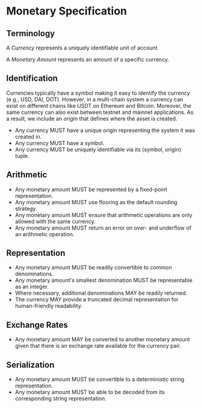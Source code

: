 # Monetary Specification

## Terminology

A *Currency* represents a uniquely identifiable unit of account.

A *Monetary Amount* represents an amount of a specific currency.

## Identification

Currencies typically have a symbol making it easy to identify the currency (e.g., USD, DAI, DOT).
However, in a multi-chain system a currency can exist on different chains like USDT on Ethereum and Bitcoin.
Moreover, the same currency can also exist between testnet and mainnet applications.
As a result, we include an *origin* that defines where the asset is created.

- Any currency MUST have a unique origin representing the system it was created in.
- Any currency MUST have a symbol.
- Any currency MUST be uniquely identifiable via its (symbol, origin) tuple.

## Arithmetic

- Any monetary amount MUST be represented by a fixed-point representation.
- Any monetary amount MUST use flooring as the default rounding strategy.
- Any monetary amount MUST ensure that arithmetic operations are only allowed with the same currency.
- Any monetary amount MUST return an error on over- and underflow of an arithmetic operation.

## Representation

- Any monetary amount MUST be readily convertible to common denominations.
- Any monetary amount's smallest denomination MUST be representable as an integer.
- Where necessary, additional denominations MAY be readily returned.
- The currency MAY provide a truncated decimal representation for human-friendly readability.

## Exchange Rates

- Any monetary amount MAY be converted to another monetary amount given that there is an exchange rate available for the currency pair.

## Serialization

- Any monetary amount MUST be convertible to a deterministic string representation.
- Any monetary amount MUST be able to be decoded from its corresponding string representation.

